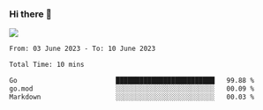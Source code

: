 ### Hi there 👋️

![](https://komarev.com/ghpvc/?username=Loner1024)

<!--START_SECTION:waka-->

```txt
From: 03 June 2023 - To: 10 June 2023

Total Time: 10 mins

Go                         █████████████████████████   99.88 %
go.mod                     ░░░░░░░░░░░░░░░░░░░░░░░░░   00.09 %
Markdown                   ░░░░░░░░░░░░░░░░░░░░░░░░░   00.03 %
```

<!--END_SECTION:waka-->



